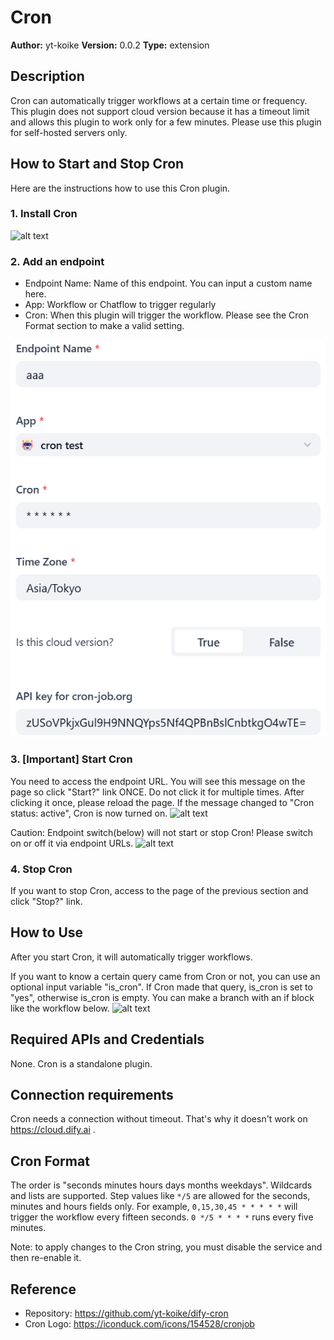 # Cron

**Author:** yt-koike
**Version:** 0.0.2
**Type:** extension

## Description

Cron can automatically trigger workflows at a certain time or frequency.
This plugin does not support cloud version because it has a timeout limit and allows this plugin to work only for a few minutes.
Please use this plugin for self-hosted servers only.

## How to Start and Stop Cron

Here are the instructions how to use this Cron plugin.

### 1. Install Cron
![alt text](_assets/installed.png)

### 2. Add an endpoint

- Endpoint Name: Name of this endpoint. You can input a custom name here.
- App: Workflow or Chatflow to trigger regularly
- Cron: When this plugin will trigger the workflow. Please see the Cron Format section to make a valid setting.

![alt text](_assets/endpoint.png)

### 3. [Important] Start Cron

You need to access the endpoint URL.
You will see this message on the page so click "Start?" link ONCE. Do not click it for multiple times. After clicking it once, please reload the page. If the message changed to "Cron status: active", Cron is now turned on.
![alt text](_assets/cron.png)

Caution: Endpoint switch(below) will not start or stop Cron! Please switch on or off it via endpoint URLs.
![alt text](_assets/switch.png)

### 4. Stop Cron

If you want to stop Cron, access to the page of the previous section and click "Stop?" link.

## How to Use

After you start Cron, it will automatically trigger workflows.

If you want to know a certain query came from Cron or not, you can use an optional input variable "is_cron".
If Cron made that query, is_cron is set to "yes", otherwise is_cron is empty.
You can make a branch with an if block like the workflow below.
![alt text](_assets/is_cron.png)

## Required APIs and Credentials 

None. Cron is a standalone plugin.

## Connection requirements

Cron needs a connection without timeout. That's why it doesn't work on https://cloud.dify.ai .

## Cron Format

The order is "seconds minutes hours days months weekdays".
Wildcards and lists are supported. Step values like `*/5` are allowed for the
seconds, minutes and hours fields only.
For example, `0,15,30,45 * * * * *` will trigger the workflow every fifteen seconds.
`0 */5 * * * *` runs every five minutes.

Note: to apply changes to the Cron string, you must disable the service and then re-enable it.

## Reference

- Repository: https://github.com/yt-koike/dify-cron
- Cron Logo: https://iconduck.com/icons/154528/cronjob
